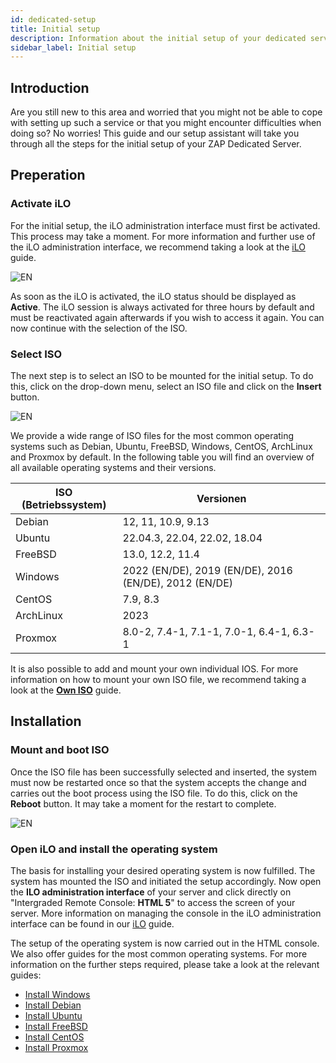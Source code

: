 ```yaml
---
id: dedicated-setup
title: Initial setup
description: Information about the initial setup of your dedicated server from ZAP-Hosting - ZAP-Hosting.com Documentation
sidebar_label: Initial setup
---
```



## Introduction
Are you still new to this area and worried that you might not be able to cope with setting up such a service or that you might encounter difficulties when doing so? No worries! This guide and our setup assistant will take you through all the steps for the initial setup of your ZAP Dedicated Server. 

## Preperation

### Activate iLO
For the initial setup, the iLO administration interface must first be activated. This process may take a moment. For more information and further use of the iLO administration interface, we recommend taking a look at the [iLO](dedicated-ilo.md) guide. 

![EN](https://screensaver01.zap-hosting.com/index.php/s/xmAFAt4CXTt7b7c/preview)

As soon as the iLO is activated, the iLO status should be displayed as **Active**. The iLO session is always activated for three hours by default and must be reactivated again afterwards if you wish to access it again. You can now continue with the selection of the ISO. 

### Select ISO

The next step is to select an ISO to be mounted for the initial setup. To do this, click on the drop-down menu, select an ISO file and click on the **Insert** button.  

![EN](https://screensaver01.zap-hosting.com/index.php/s/SfMfrWHpjAGeMgo/preview)



We provide a wide range of ISO files for the most common operating systems such as Debian, Ubuntu, FreeBSD, Windows, CentOS, ArchLinux and Proxmox by default. In the following table you will find an overview of all available operating systems and their versions. 

| ISO (Betriebssystem) | Versionen                                              |
| -------------------- | ------------------------------------------------------ |
| Debian               | 12, 11, 10.9, 9.13                                     |
| Ubuntu               | 22.04.3, 22.04, 22.02, 18.04                           |
| FreeBSD              | 13.0, 12.2, 11.4                                       |
| Windows              | 2022 (EN/DE), 2019 (EN/DE), 2016 (EN/DE), 2012 (EN/DE) |
| CentOS               | 7.9, 8.3                                               |
| ArchLinux            | 2023                                                   |
| Proxmox              | 8.0-2, 7.4-1, 7.1-1, 7.0-1, 6.4-1, 6.3-1               |

It is also possible to add and mount your own individual IOS. For more information on how to mount your own ISO file, we recommend taking a look at the **[Own ISO](dedicated-iso.md)** guide.




## Installation

### Mount and boot ISO

Once the ISO file has been successfully selected and inserted, the system must now be restarted once so that the system accepts the change and carries out the boot process using the ISO file. To do this, click on the **Reboot** button. It may take a moment for the restart to complete. 



![EN](https://screensaver01.zap-hosting.com/index.php/s/zPQagx6yD5nCM7L/preview)

### Open iLO and install the operating system

The basis for installing your desired operating system is now fulfilled. The system has mounted the ISO and initiated the setup accordingly. Now open the **ILO administration interface** of your server and click directly on "Intergraded Remote Console: **HTML 5**" to access the screen of your server. More information on managing the console in the iLO administration interface can be found in our [iLO](dedicated-ilo.md) guide. 

The setup of the operating system is now carried out in the HTML console. We also offer guides for the most common operating systems. For more information on the further steps required, please take a look at the relevant guides:  

- [Install Windows](dedicated-windows.md)
- [Install Debian](dedicated-linux-debian.md)
- [Install Ubuntu](dedicated-linux-ubuntu.md)
- [Install FreeBSD](dedicated-freebsd.md)
- [Install CentOS](dedicated-centos.md)
- [Install Proxmox](dedicated-proxmox.md)
